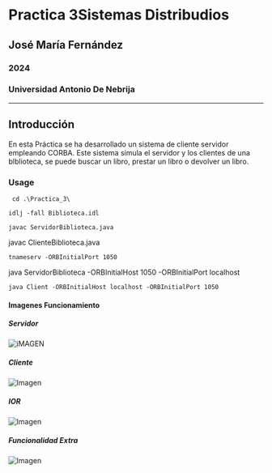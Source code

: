 # Practica 3Sistemas Distribudios
## José María Fernández
### 2024
### Universidad Antonio De Nebrija
---
## Introducción
En esta Práctica se ha desarrollado un sistema de cliente servidor empleando CORBA.
Este sistema simula el servidor y los clientes de una blblioteca, se puede buscar un libro, prestar un libro
o devolver un libro.
### Usage
```
 cd .\Practica_3\
 ```
```
idlj -fall Biblioteca.idl
```
```
javac ServidorBiblioteca.java
```
javac ClienteBiblioteca.java
```
tnameserv -ORBInitialPort 1050
```
java ServidorBiblioteca -ORBInitialHost 1050 -ORBInitialPort localhost
```
java Client -ORBInitialHost localhost -ORBInitialPort 1050 
```

#### Imagenes Funcionamiento
##### Servidor
![iMAGEN](./ImagenesReadme/Servidor.PNG)

##### Cliente
![Imagen](./ImagenesReadme/Cliente.PNG)

##### IOR
![Imagen](./ImagenesReadme/IOR.PNG)

##### Funcionalidad Extra

![Imagen](./ImagenesReadme/ResNumLib.PNG)
